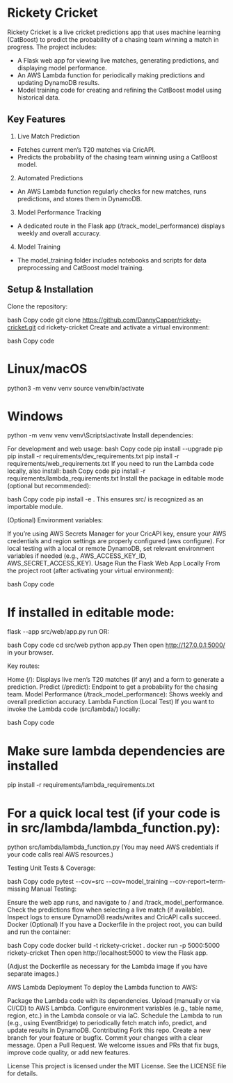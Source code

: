 # Rickety Cricket
Rickety Cricket is a live cricket predictions app that uses machine learning (CatBoost) to predict the probability of a chasing team winning a match in progress. The project includes:

* A Flask web app for viewing live matches, generating predictions, and displaying model performance.
* An AWS Lambda function for periodically making predictions and updating DynamoDB results.
* Model training code for creating and refining the CatBoost model using historical data.

## Key Features
1. Live Match Prediction

* Fetches current men’s T20 matches via CricAPI.
* Predicts the probability of the chasing team winning using a CatBoost model.

2. Automated Predictions

* An AWS Lambda function regularly checks for new matches, runs predictions, and stores them in DynamoDB.

3. Model Performance Tracking

* A dedicated route in the Flask app (/track_model_performance) displays weekly and overall accuracy.

4. Model Training

* The model_training folder includes notebooks and scripts for data preprocessing and CatBoost model training.

## Setup & Installation
Clone the repository:

bash
Copy code
git clone https://github.com/DannyCapper/rickety-cricket.git
cd rickety-cricket
Create and activate a virtual environment:

bash
Copy code
# Linux/macOS
python3 -m venv venv
source venv/bin/activate

# Windows
python -m venv venv
venv\Scripts\activate
Install dependencies:

For development and web usage:
bash
Copy code
pip install --upgrade pip
pip install -r requirements/dev_requirements.txt
pip install -r requirements/web_requirements.txt
If you need to run the Lambda code locally, also install:
bash
Copy code
pip install -r requirements/lambda_requirements.txt
Install the package in editable mode (optional but recommended):

bash
Copy code
pip install -e .
This ensures src/ is recognized as an importable module.

(Optional) Environment variables:

If you’re using AWS Secrets Manager for your CricAPI key, ensure your AWS credentials and region settings are properly configured (aws configure).
For local testing with a local or remote DynamoDB, set relevant environment variables if needed (e.g., AWS_ACCESS_KEY_ID, AWS_SECRET_ACCESS_KEY).
Usage
Run the Flask Web App Locally
From the project root (after activating your virtual environment):

bash
Copy code
# If installed in editable mode:
flask --app src/web/app.py run
OR:

bash
Copy code
cd src/web
python app.py
Then open http://127.0.0.1:5000/ in your browser.

Key routes:

Home (/): Displays live men’s T20 matches (if any) and a form to generate a prediction.
Predict (/predict): Endpoint to get a probability for the chasing team.
Model Performance (/track_model_performance): Shows weekly and overall prediction accuracy.
Lambda Function (Local Test)
If you want to invoke the Lambda code (src/lambda/) locally:

bash
Copy code
# Make sure lambda dependencies are installed
pip install -r requirements/lambda_requirements.txt

# For a quick local test (if your code is in src/lambda/lambda_function.py):
python src/lambda/lambda_function.py
(You may need AWS credentials if your code calls real AWS resources.)

Testing
Unit Tests & Coverage:

bash
Copy code
pytest --cov=src --cov=model_training --cov-report=term-missing
Manual Testing:

Ensure the web app runs, and navigate to / and /track_model_performance.
Check the predictions flow when selecting a live match (if available).
Inspect logs to ensure DynamoDB reads/writes and CricAPI calls succeed.
Docker (Optional)
If you have a Dockerfile in the project root, you can build and run the container:

bash
Copy code
docker build -t rickety-cricket .
docker run -p 5000:5000 rickety-cricket
Then open http://localhost:5000 to view the Flask app.

(Adjust the Dockerfile as necessary for the Lambda image if you have separate images.)

AWS Lambda Deployment
To deploy the Lambda function to AWS:

Package the Lambda code with its dependencies.
Upload (manually or via CI/CD) to AWS Lambda.
Configure environment variables (e.g., table name, region, etc.) in the Lambda console or via IaC.
Schedule the Lambda to run (e.g., using EventBridge) to periodically fetch match info, predict, and update results in DynamoDB.
Contributing
Fork this repo.
Create a new branch for your feature or bugfix.
Commit your changes with a clear message.
Open a Pull Request.
We welcome issues and PRs that fix bugs, improve code quality, or add new features.

License
This project is licensed under the MIT License. See the LICENSE file for details.